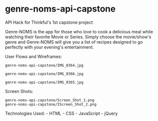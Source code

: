 # genre-noms-api-capstone
API Hack for Thinkful's 1st capstone project

Genre-NOMS is the app for those who love to cook a delicious meal while watching their favorite Movie or Series. Simply choose the movie/show's genre and Genre-NOMS will give you a list of recipes designed to go perfectly with your evening's entertainment.

User Flows and Wireframes:

    genre-noms-api-capstone/IMG_0364.jpg

    genre-noms-api-capstone/IMG_0366.jpg

    genre-noms-api-capstone/IMG_0365.jpg

Screen Shots:

    genre-noms-api-capstone/Screen_Shot_1.png
    genre-noms-api-capstone/IScreen_Shot_2.png

Technologies Used:
    - HTML
    - CSS
    - JavaScript
    - jQuery
